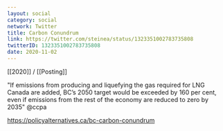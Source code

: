 ```yaml
---
layout: social
category: social
network: Twitter
title: Carbon Conundrum
link: https://twitter.com/steinea/status/1323351002783735808
twitterID: 1323351002783735808
date: 2020-11-02
---
```


[[2020]] / [[Posting]]

"If emissions from producing and liquefying the gas required for LNG Canada are added, BC’s 2050 target would be exceeded by 160 per cent, even if emissions from the rest of the economy are reduced to zero by 2035" @ccpa

<https://policyalternatives.ca/bc-carbon-conundrum>
